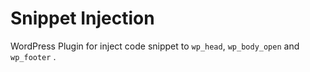 # Snippet Injection

WordPress Plugin for inject code snippet to `wp_head`, `wp_body_open` and `wp_footer` .

